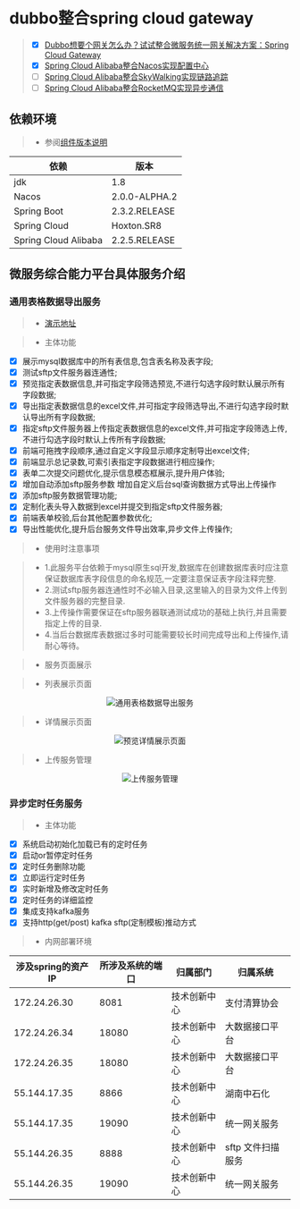 #  dubbo整合spring cloud gateway

> - [x] [Dubbo想要个网关怎么办？试试整合微服务统一网关解决方案：Spring Cloud Gateway](https://blog.liudongyang.top/zh/spring-boot-nacos/%E5%BE%AE%E6%9C%8D%E5%8A%A1%E7%BB%9F%E4%B8%80%E6%9C%8D%E5%8A%A1%E7%BD%91%E5%85%B3%E6%90%AD%E5%BB%BA.html)
> - [x] [Spring Cloud Alibaba整合Nacos实现配置中心](https://blog.liudongyang.top/zh/spring-cloud-alibaba/Nacos-Config-%E6%9C%8D%E5%8A%A1%E7%AB%AF%E5%88%9D%E5%A7%8B%E5%8C%96.html#%E5%88%86%E5%B8%83%E5%BC%8F%E9%85%8D%E7%BD%AE%E4%B8%AD%E5%BF%83)
> - [ ] [Spring Cloud Alibaba整合SkyWalking实现链路追踪](https://blog.liudongyang.top/zh/spring-cloud-alibaba/%E4%B8%BA%E4%BB%80%E4%B9%88%E9%9C%80%E8%A6%81%E9%93%BE%E8%B7%AF%E8%BF%BD%E8%B8%AA.html)
> - [ ] [Spring Cloud Alibaba整合RocketMQ实现异步通信](https://blog.liudongyang.top/zh/spring-cloud-alibaba/%E6%B6%88%E6%81%AF%E9%98%9F%E5%88%97%E7%9A%84%E6%B5%81%E6%B4%BE.html)

## 依赖环境

>* 参阅[组件版本说明](https://github.com/alibaba/spring-cloud-alibaba/wiki/%E7%89%88%E6%9C%AC%E8%AF%B4%E6%98%8E)

|依赖|版本|
|---|---|
| jdk                 |1.8|
| Nacos               |2.0.0-ALPHA.2|
| Spring Boot         |2.3.2.RELEASE|
| Spring Cloud        |Hoxton.SR8|
| Spring Cloud Alibaba|2.2.5.RELEASE|

## 微服务综合能力平台具体服务介绍

### 通用表格数据导出服务

>* [演示地址](http://nacos.liudongyang.top:8081)

>* 主体功能

- [x] 展示mysql数据库中的所有表信息,包含表名称及表字段;
- [x] 测试sftp文件服务器连通性;
- [x] 预览指定表数据信息,并可指定字段筛选预览,不进行勾选字段时默认展示所有字段数据;
- [x] 导出指定表数据信息的excel文件,并可指定字段筛选导出,不进行勾选字段时默认导出所有字段数据;
- [x] 指定sftp文件服务器上传指定表数据信息的excel文件,并可指定字段筛选上传,不进行勾选字段时默认上传所有字段数据;
- [x] 前端可拖拽字段顺序,通过自定义字段显示顺序定制导出excel文件;
- [x] 前端显示总记录数,可索引表指定字段数据进行相应操作;
- [x] 表单二次提交问题优化,提示信息模态框展示,提升用户体验;
- [x] 增加自动添加sftp服务参数 增加自定义后台sql查询数据方式导出上传操作
- [x] 添加sftp服务数据管理功能;
- [x] 定制化表头导入数据到excel并提交到指定sftp文件服务器;
- [x] 前端表单校验,后台其他配置参数优化;
- [x] 导出性能优化,提升后台服务文件导出效率,异步文件上传操作;

>* 使用时注意事项
    
>* 1.此服务平台依赖于mysql原生sql开发,数据库在创建数据库表时应注意保证数据库表字段信息的命名规范,一定要注意保证表字段注释完整.
>* 2.测试sftp服务器连通性时不必输入目录,这里输入的目录为文件上传到文件服务器的完整目录.
>* 3.上传操作需要保证在sftp服务器联通测试成功的基础上执行,并且需要指定上传的目录.
>* 4.当后台数据库表数据过多时可能需要较长时间完成导出和上传操作,请耐心等待。

>* 服务页面展示

>* 列表展示页面

<p align="center"><img src="https://cdn.jsdelivr.net/gh/gitldy1013/dubboSpringCloud@main/docs/通用表格数据导出服务.jpg" alt="通用表格数据导出服务"></p>

>* 详情展示页面
<p align="center"><img src="https://cdn.jsdelivr.net/gh/gitldy1013/dubboSpringCloud@main/docs/预览详情展示页面.jpg" alt="预览详情展示页面"></p>

>* 上传服务管理
<p align="center"><img src="https://cdn.jsdelivr.net/gh/gitldy1013/dubboSpringCloud@main/docs/上传服务管理.jpg" alt="上传服务管理"></p>


### 异步定时任务服务

>* 主体功能

- [x] 系统启动初始化加载已有的定时任务
- [x] 启动or暂停定时任务
- [x] 定时任务删除功能
- [x] 立即运行定时任务
- [x] 实时新增及修改定时任务
- [x] 定时任务的详细监控
- [x] 集成支持kafka服务
- [x] 支持http(get/post) kafka sftp(定制模板)推动方式 

>* 内网部署环境

|涉及spring的资产IP|所涉及系统的端口|归属部门|归属系统|
|---|---|---|---|
|172.24.26.30|8081|技术创新中心|支付清算协会|
|172.24.26.34|18080|技术创新中心|大数据接口平台|
|172.24.26.35|18080|技术创新中心|大数据接口平台|
|55.144.17.35|8866|技术创新中心|湖南中石化|
|55.144.17.35|19090|技术创新中心|统一网关服务|
|55.144.26.35|8888|技术创新中心|sftp 文件扫描服务|
|55.144.26.35|19090|技术创新中心|统一网关服务|
